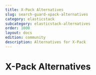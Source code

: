 ```yaml
---
title: X-Pack Alternatives
slug: search-guard-xpack-alternatives
category: elasticstack
subcategory: elasticstack-alternatives
order: 1000
layout: docs
edition: community
description: Alternatives for X-Pack 
---
```

<!---
Copyright 2019 floragunn GmbH
-->
# X-Pack Alternatives